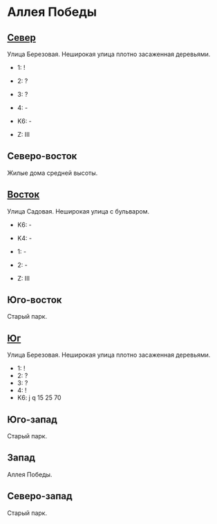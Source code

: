 # Аллея Победы

## [Север](./10550090.md)

Улица Березовая.
Неширокая улица плотно засаженная деревьями.

* 1:    !
* 2:    ?
* 3:    ?
* 4:    -
* K6:   -

* Z:    III

## Северо-восток

Жилые дома средней высоты.

## [Восток](./10565095.md)

Улица Садовая.
Неширокая улица с бульваром.

* K6:   -
* K4:   -
* 1:    -
* 2:    -

* Z:    III

## Юго-восток

Старый парк.

## [Юг](./10550100.md)

Улица Березовая.
Неширокая улица плотно засаженная деревьями.

* 1:    !
* 2:    ?
* 3:    ?
* 4:    !
* K6:   j   q
        15  25  70

## Юго-запад

Старый парк.

## Запад

Аллея Победы.

## Северо-запад

Старый парк.
